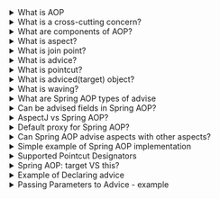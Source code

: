 <details>
  <summary>What is AOP</summary><br>
Aspect-orienting programming allows for solving cross-cutting concerns. When we have a layered application and there is some functionality 
  that cuts across the layers, like logging, security, transaction management and etc.
</details>

<details>
  <summary>What is a cross-cutting concern?</summary><br>
  Concern that cut across multiple types and objects
</details>

<details>
  <summary>What are components of AOP?</summary><br>

<ol>
    <li>aspect</li>
    <li>join point</li>
    <li>advice</li>
	<li>pointcut</li>
</ol>
</details>

<details>
  <summary>What is aspect?</summary>
  A module or class that cuts across multiple classes. 
  Example: Transaction management
</details>

<details>
  <summary>What is join point?</summary>
A point during the execution of a program where the aspect can be applied.
In Spring AOP, a join point always represents a method execution.
</details>

<details>
  <summary>What is advice?</summary>
Action taken by the aspect in a specific join point
Types: before, after, around
</details>

<details>
  <summary>What is pointcut?</summary>
  A predicate that matches join points. Advice is associated with a pointcut expression and runs at any join point matched by the pointcut 
  (for example, the execution of a method with a certain name).
</details>

<details>
  <summary>What is adviced(target) object?</summary>
  An object being advised by one or more aspects. Since Spring AOP is implemented by using runtime proxies, this object is always a proxied object.
</details>

<details>
  <summary>What is waving?</summary>
  Linking aspects with other application types or objects to create an advised object.
</details>

<details>
  <summary>What are Spring AOP types of advise</summary>
  
- Before
- After returning
- After throwing
- After (finally)
- Around - the most general kind, should not be used frequently
</details>

<details>
  <summary>Can be advised fields in Spring AOP?</summary>
  Spring AOP - Field interception is not implemented
</details>

<details>
  <summary>AspectJ vs Spring AOP?</summary>

Spring AOP:
- proxy based in runtime
- only use method-execution join points
- aspects aren't applied when calling another method within the same class
- only for beans
- runtime overhead

AspectJ AOP:
- load-time weaving - needs AspectJ Compiler
- supports all joinpoints
- aspects are applied when calling another method within the same class
- no restrictions
- less runtime overhead
</details>

<details>
  <summary>Default proxy for Spring AOP?</summary>
JDK dynamic proxy (interface based). But also can use CGLIB
</details>

<details>
  <summary>Can Spring AOP advise aspects with other aspects?</summary>
  No. Because the proxy-based mechanism.
</details>

<details>
  <summary>Simple example of Spring AOP implementation</summary>
  
  ```
  // enable AspectJ support
@Configuration
@EnableAspectJAutoProxy
public class AppConfig {
}

// declaring the aspect
@Aspect
public class NotVeryUsefulAspect {


  @Pointcut("execution(* transfer(..))") // the pointcut expression
    private void anyOldTransfer() {} // the pointcut signature
		
}
  ```
</details>

<details>
  <summary>Supported Pointcut Designators</summary>
  
- `this`
- `target`
- `args`
- `@target`
- `@args`
- `@within`
- `@annotation`
- + Spring AOP: `bean`(idOrNameOfBean)

@Pointcut("execution(public * *(..))")
	public void publicMethod() {}

@Pointcut("within(com.xyz.trading..*)")
	public void inTrading() {}

@Pointcut("publicMethod() && inTrading()")
	public void tradingOperation() {}

// The execution of any method with a name that begins with set:
@Pointcut("execution(* set*(..))")
	public void setMethod() {}

// The execution of any method defined by the AccountService interface:
@Pointcut("execution(* com.xyz.service.AccountService.*(..))")
	public void accountServiceMethod() {}

// where the argument passed at runtime is Serializable
@Pointcut("args(java.io.Serializable)")
	public void serializableParamMethod() {}

// target object has a @Transactional annotation
@Pointcut("@target(org.springframework.transaction.annotation.Transactional)")
	public void transactionalAnnotatedObjectMethod() {}

// declared type of the target object has an @Transactional annotation
@Pointcut("@within(org.springframework.transaction.annotation.Transactional)")

// executing method has an @Transactional annotation:
@Pointcut("@annotation(org.springframework.transaction.annotation.Transactional)")

// runtime type of the argument passed has the @Classified annotation:
@Pointcut("@args(com.xyz.security.Classified)")

// on a Spring bean named tradeService:
@Pointcut("bean(tradeService)")
</details>

<details>
  <summary>Spring AOP: target VS this?</summary>

// interface AccountService implements Service

// class BasicAccountService implements AccountService

// proxied by an iterface - means by AccountService

// BasicAnnotationService methods don't match
// because proxy AccountService doesn't implement AccountService
@Pointcut("this(com.xyz.service.AccountService)")
	public void accountServiceMethod() {}

// BasicAnnotationService methods match
// because proxy target BasicAnnotationService implements AccountService
@Pointcut("target(com.xyz.service.AccountService)")
	public void accountServiceMethod() {}

// this(Type) - Checks the proxy type - method of obj that impl ProxyType that impl Type 
// target(Type) - Checks the declared type - method of obj that impl Type 

</details>


<details>
  <summary>Example of Declaring advice</summary>
  
  ```
  @Aspect
public class BeforeExample {
	// 1 - inline pointcut expression
	@Before("execution(* com.xyz.dao.*.*(..))")
	public void doAccessCheck() {
		// ...
	}
	// 2 - named pointcut
	@Before("com.xyz.CommonPointcuts.dataAccessOperation()")
	public void doAccessCheck() {
		// ...
	}
}
  ```
</details>

<details>
  <summary>Passing Parameters to Advice - example</summary>

```
// 1 way of wiring
@Before("execution(* com.xyz.dao.*.*(..)) && args(account,..)")
public void validateAccount(Account account) {
	// ...
}
// 2 way of wiring - to declare a named pointcut with parameter that will 
// refer to the advice
@Pointcut("execution(* com.xyz.dao.*.*(..)) && args(account,..)")
private void accountDataAccessOperation(Account account) {}
//
@Before("accountDataAccessOperation(account)")
public void validateAccount(Account account) {
	// ...
}
```
</details>
